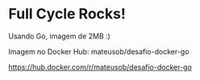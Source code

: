 # Full Cycle Rocks!

Usando Go, imagem de 2MB :)

Imagem no Docker Hub: mateusob/desafio-docker-go

https://hub.docker.com/r/mateusob/desafio-docker-go
